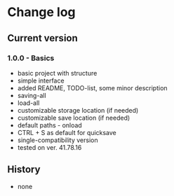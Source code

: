 # Change log
## Current version
### 1.0.0 - Basics
- basic project with structure
- simple interface
- added README, TODO-list, some minor description
- saving-all
- load-all
- customizable storage location (if needed)
- customizable save location (if needed)
- default paths - onload
- CTRL + S as default for quicksave
- single-compatibility version
- tested on ver. 41.78.16

## History
- none